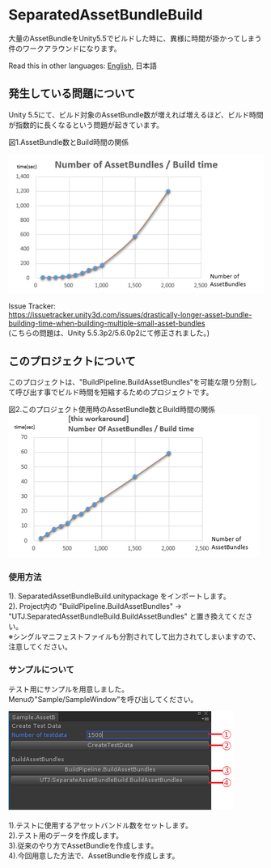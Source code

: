 # SeparatedAssetBundleBuild
大量のAssetBundleをUnity5.5でビルドした時に、異様に時間が掛かってしまう件のワークアラウンドになります。

Read this in other languages: [English](README.md), 日本語<br />


## 発生している問題について
Unity 5.5にて、ビルド対象のAssetBundle数が増えれば増えるほど、ビルド時間が指数的に長くなるという問題が起きています。<br />

図1.AssetBundle数とBuild時間の関係<br />

![Alt text](/doc/img/AssetBundleBuildTime.png)

Issue Tracker:<br />
https://issuetracker.unity3d.com/issues/drastically-longer-asset-bundle-building-time-when-building-multiple-small-asset-bundles<br />
(こちらの問題は、Unity 5.5.3p2/5.6.0p2にて修正されました。)

## このプロジェクトについて
このプロジェクトは、"BuildPipeline.BuildAssetBundles"を可能な限り分割して呼び出す事でビルド時間を短縮するためのプロジェクトです。

図2.このプロジェクト使用時のAssetBundle数とBuild時間の関係
![Alt text](/doc/img/WorkAroundBuildTime.png)


### 使用方法
1). SeparatedAssetBundleBuild.unitypackage をインポートします。<br />
2). Project内の "BuildPipeline.BuildAssetBundles" -> "UTJ.SeparatedAssetBundleBuild.BuildAssetBundles" と置き換えてください。<br />
※シングルマニフェストファイルも分割されてして出力されてしまいますので、注意してください。

### サンプルについて
テスト用にサンプルを用意しました。<br />
Menuの"Sample/SampleWindow"を呼び出してください。<br />

![Alt text](/doc/img/SampleWindow.png) <br />
<br />
1).テストに使用するアセットバンドル数をセットします。<br />
2).テスト用のデータを作成します。<br />
3).従来のやり方でAssetBundleを作成します。<br />
4).今回用意した方法で、AssetBundleを作成します。<br />
